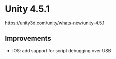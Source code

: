 # Unity 4.5.1
https://unity3d.com/unity/whats-new/unity-4.5.1

## Improvements

<ul>
<li>iOS: add support for script debugging over USB</li>
</ul>
